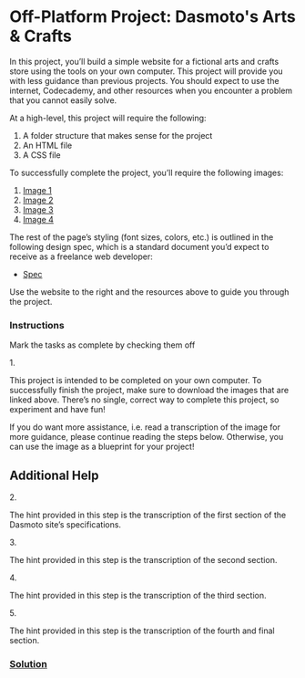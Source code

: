 # Off-Platform Project: Dasmoto's Arts & Crafts

In this project, you’ll build a simple website for a fictional arts and
crafts store using the tools on your own computer. This project will
provide you with less guidance than previous projects. You should expect
to use the internet, Codecademy, and other resources when you encounter
a problem that you cannot easily solve.

At a high-level, this project will require the following:

1.  A folder structure that makes sense for the project
2.  An HTML file
3.  A CSS file

To successfully complete the project, you’ll require the following
images:

1.  <a
    href="https://content.codecademy.com/courses/freelance-1/unit-2/pattern.jpeg"
    class="e14vpv2g1 gamut-xro1w8-ResetElement-Anchor-AnchorBase e1bhhzie0"
    target="_blank" rel="noopener">Image 1</a>
2.  <a
    href="https://content.codecademy.com/courses/freelance-1/unit-2/hacksaw.jpeg"
    class="e14vpv2g1 gamut-xro1w8-ResetElement-Anchor-AnchorBase e1bhhzie0"
    target="_blank" rel="noopener">Image 2</a>
3.  <a
    href="https://content.codecademy.com/courses/freelance-1/unit-2/frames.jpeg"
    class="e14vpv2g1 gamut-xro1w8-ResetElement-Anchor-AnchorBase e1bhhzie0"
    target="_blank" rel="noopener">Image 3</a>
4.  <a
    href="https://content.codecademy.com/courses/freelance-1/unit-2/finnish.jpeg"
    class="e14vpv2g1 gamut-xro1w8-ResetElement-Anchor-AnchorBase e1bhhzie0"
    target="_blank" rel="noopener">Image 4</a>

The rest of the page’s styling (font sizes, colors, etc.) is outlined in
the following design spec, which is a standard document you’d expect to
receive as a freelance web developer:

-   <a
    href="https://content.codecademy.com/courses/freelance-1/unit-2/dasmotos-arts_redline.jpg"
    class="e14vpv2g1 gamut-xro1w8-ResetElement-Anchor-AnchorBase e1bhhzie0"
    target="_blank" rel="noopener">Spec</a>

Use the website to the right and the resources above to guide you
through the project.

### Instructions

Mark the tasks as complete by checking them off


1\.

This project is intended to be completed on your own computer. To
successfully finish the project, make sure to download the images that
are linked above. There’s no single, correct way to complete this
project, so experiment and have fun!

If you do want more assistance, i.e. read a transcription of the image
for more guidance, please continue reading the steps below. Otherwise,
you can use the image as a blueprint for your project!

## Additional Help


2\.

The hint provided in this step is the transcription of the first section
of the Dasmoto site’s specifications.




3\.

The hint provided in this step is the transcription of the second
section.




4\.

The hint provided in this step is the transcription of the third
section.




5\.

The hint provided in this step is the transcription of the fourth and
final section.

### [Solution](https://datttrian.github.io/full-stack-engineer/developing-websites-locally/dasmoto/index.html)
